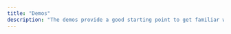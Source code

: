 ```yaml
---
title: "Demos"
description: "The demos provide a good starting point to get familiar with osm-edge's features."
---
```

